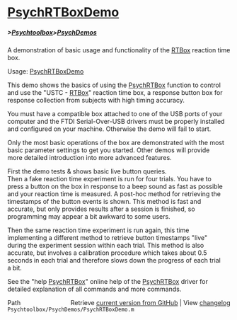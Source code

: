 # [PsychRTBoxDemo](PsychRTBoxDemo)
##### >[Psychtoolbox](Psychtoolbox)>[PsychDemos](PsychDemos)

A demonstration of basic usage and functionality of the [RTBox](RTBox) reaction time box.  
  
Usage: [PsychRTBoxDemo](PsychRTBoxDemo)  
  
This demo shows the basics of using the [PsychRTBox](PsychRTBox) function to control  
and use the "USTC - [RTBox](RTBox)" reaction time box, a response button box for  
response collection from subjects with high timing accuracy.  
  
You must have a compatible box attached to one of the USB ports of your  
computer and the FTDI Serial-Over-USB drivers must be properly installed  
and configured on your machine. Otherwise the demo will fail to start.  
  
Only the most basic operations of the box are demonstrated with the most  
basic parameter settings to get you started. Other demos will provide  
more detailed introduction into more advanced features.  
  
First the demo tests & shows basic live button queries.  
Then a fake reaction time experiment is run for four trials. You have to  
press a button on the box in response to a beep sound as fast as possible  
and your reaction time is measured. A post-hoc method for retrieving the  
timestamps of the button events is shown. This method is fast and  
accurate, but only provides results after a session is finished, so  
programming may appear a bit awkward to some users.  
  
Then the same reaction time experiment is run again, this time  
implementing a different method to retrieve button timestamps "live"  
during the experiment session within each trial. This method is also  
accurate, but involves a calibration procedure which takes about 0.5  
seconds in each trial and therefore slows down the progress of each trial  
a bit.  
  
See the "help [PsychRTBox](PsychRTBox)" online help of the [PsychRTBox](PsychRTBox) driver for  
detailed explanation of all commands and more commands.  
  




<div class="code_header" style="text-align:right;">
  <span style="float:left;">Path&nbsp;&nbsp;</span> <span class="counter">Retrieve <a href=
  "https://raw.github.com/Psychtoolbox-3/Psychtoolbox-3/beta/Psychtoolbox/PsychDemos/PsychRTBoxDemo.m">current version from GitHub</a> | View <a href=
  "https://github.com/Psychtoolbox-3/Psychtoolbox-3/commits/beta/Psychtoolbox/PsychDemos/PsychRTBoxDemo.m">changelog</a></span>
</div>
<div class="code">
  <code>Psychtoolbox/PsychDemos/PsychRTBoxDemo.m</code>
</div>

